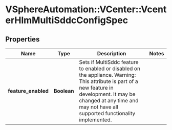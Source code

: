 # VSphereAutomation::VCenter::VcenterHlmMultiSddcConfigSpec

## Properties
Name | Type | Description | Notes
------------ | ------------- | ------------- | -------------
**feature_enabled** | **Boolean** | Sets if MultiSddc feature to enabled or disabled on the appliance. Warning: This attribute is part of a new feature in development. It may be changed at any time and may not have all supported functionality implemented. | 


